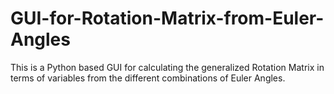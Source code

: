 # GUI-for-Rotation-Matrix-from-Euler-Angles
This is a Python based GUI for calculating the generalized Rotation Matrix in terms of variables from the different combinations of Euler Angles.
